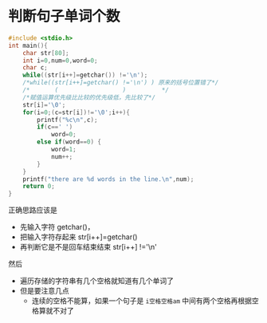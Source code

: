 # 判断句子单词个数

```c
#include <stdio.h>
int main(){	
	char str[80];
	int i=0,num=0,word=0;
	char c;
	while((str[i++]=getchar()) !='\n');
    /*while((str[i++]=getchar() !='\n') ) 原来的括号位置错了*/
    /*       (                  )          */
    /*赋值运算优先级比比较的优先级低，先比较了*/
	str[i]='\0';
	for(i=0;(c=str[i])!='\0';i++){
		printf("%c\n",c);
		if(c==' ') 
			word=0;
		else if(word==0) {
			word=1;
			num++;
		}
	}
	printf("there are %d words in the line.\n",num);
	return 0;
}
```

正确思路应该是

- 先输入字符  getchar()，
- 把输入字符存起来  str[i++]=getchar()
- 再判断它是不是回车结束结束    str[i++] !='\n'

然后

- 遍历存储的字符串有几个空格就知道有几个单词了
- 但是要注意几点
  - 连续的空格不能算，如果一个句子是    `i空格空格am` 中间有两个空格再根据空格算就不对了